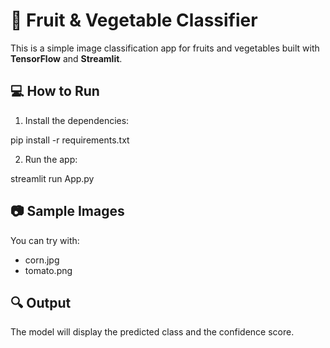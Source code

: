 # 🥕 Fruit & Vegetable Classifier

This is a simple image classification app for fruits and vegetables built with **TensorFlow** and **Streamlit**.

## 💻 How to Run

1. Install the dependencies:

pip install -r requirements.txt


2. Run the app:


streamlit run App.py


## 📷 Sample Images

You can try with:
- corn.jpg
- tomato.png

## 🔍 Output
The model will display the predicted class and the confidence score.

